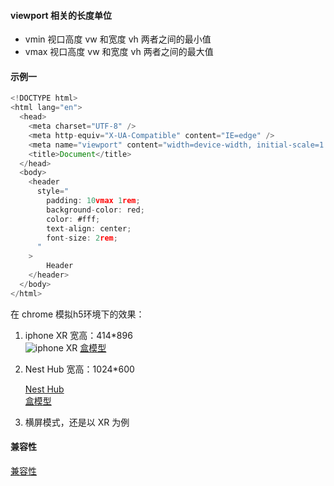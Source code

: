 #### viewport 相关的长度单位

- vmin 视口高度 vw 和宽度 vh 两者之间的最小值
- vmax 视口高度 vw 和宽度 vh 两者之间的最大值

#### 示例一

```javascript
<!DOCTYPE html>
<html lang="en">
  <head>
    <meta charset="UTF-8" />
    <meta http-equiv="X-UA-Compatible" content="IE=edge" />
    <meta name="viewport" content="width=device-width, initial-scale=1.0" />
    <title>Document</title>
  </head>
  <body>
    <header
      style="
        padding: 10vmax 1rem;
        background-color: red;
        color: #fff;
        text-align: center;
        font-size: 2rem;
      "
    >
        Header
    </header>
  </body>
</html>
```
在 chrome 模拟h5环境下的效果：
1. iphone XR  宽高：414*896    
    ![iphone XR](https://pic2.zhimg.com/80/v2-39c1936e843e35037aa0936c410934c2_1440w.png)
    [盒模型][2]

2. Nest Hub  宽高：1024*600 
   
   [Nest Hub][3]    
   [盒模型][4]


3. 横屏模式，还是以 XR 为例


#### 兼容性
[兼容性][5]











[1]: ../assets/vmin-1.png
[2]: ../assets/vmin-2.png
[3]: ../assets/vmin-3.png
[4]: ../assets/vmin-4.png
[5]: ../assets/vmin-5.png
